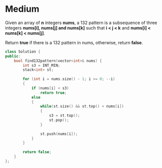 # Medium

Given an array of **n** integers **nums**, a 132 pattern is a subsequence of three integers **nums[i], nums[j] and nums[k]** such that **i < j < k** and **nums[i] < nums[k] < nums[j]**.

Return **true** if there is a 132 pattern in nums, otherwise, return **false**.

```cpp
class Solution {
public:
    bool find132pattern(vector<int>& nums) {
        int s3 = INT_MIN;
        stack<int> st;
        
        for (int i = nums.size() - 1; i >= 0; --i)
        {
            if (nums[i] < s3)
                return true;
            else
            {
                while(st.size() && st.top() < nums[i])
                {
                    s3 = st.top();
                    st.pop();
                }
                
                st.push(nums[i]);
            }
        }
        
        return false;
    }
};
```
